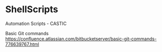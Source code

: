 # ShellScripts
Automation Scripts - CASTIC 


Basic Git commands
https://confluence.atlassian.com/bitbucketserver/basic-git-commands-776639767.html
